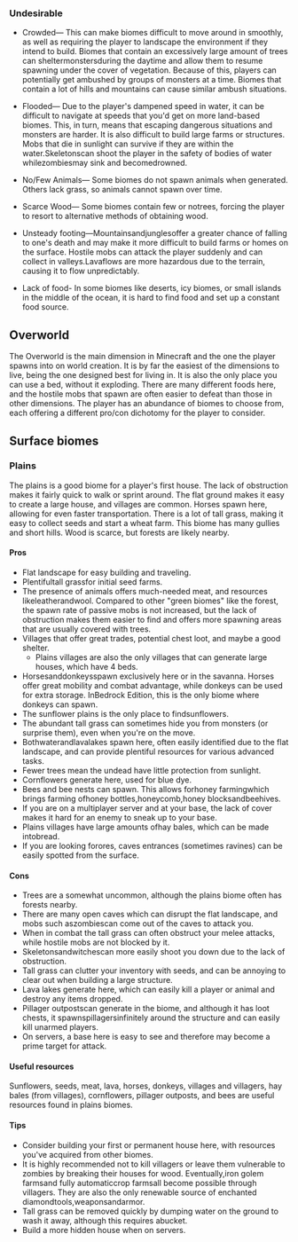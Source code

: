 ### Undesirable
- Crowded— This can make biomes difficult to move around in smoothly, as well as requiring the player to landscape the environment if they intend to build. Biomes that contain an excessively large amount of trees can sheltermonstersduring the daytime and allow them to resume spawning under the cover of vegetation. Because of this, players can potentially get ambushed by groups of monsters at a time. Biomes that contain a lot of hills and mountains can cause similar ambush situations.

- Flooded— Due to the player's dampened speed in water, it can be difficult to navigate at speeds that you'd get on more land-based biomes. This, in turn, means that escaping dangerous situations and monsters are harder. It is also difficult to build large farms or structures. Mobs that die in sunlight can survive if they are within the water.Skeletonscan shoot the player in the safety of bodies of water whilezombiesmay sink and becomedrowned.

- No/Few Animals— Some biomes do not spawn animals when generated. Others lack grass, so animals cannot spawn over time.

- Scarce Wood— Some biomes contain few or notrees, forcing the player to resort to alternative methods of obtaining wood.

- Unsteady footing—Mountainsandjunglesoffer a greater chance of falling to one's death and may make it more difficult to build farms or homes on the surface. Hostile mobs can attack the player suddenly and can collect in valleys.Lavaflows are more hazardous due to the terrain, causing it to flow unpredictably.

- Lack of food- In some biomes like deserts, icy biomes, or small islands in the middle of the ocean, it is hard to find food and set up a constant food source.

## Overworld
The Overworld is the main dimension in Minecraft and the one the player spawns into on world creation. It is by far the easiest of the dimensions to live, being the one designed best for living in. It is also the only place you can use a bed, without it exploding. There are many different foods here, and the hostile mobs that spawn are often easier to defeat than those in other dimensions. The player has an abundance of biomes to choose from, each offering a different pro/con dichotomy for the player to consider.

## Surface biomes
### Plains
The plains is a good biome for a player's first house. The lack of obstruction makes it fairly quick to walk or sprint around. The flat ground makes it easy to create a large house, and villages are common. Horses spawn here, allowing for even faster transportation. There is a lot of tall grass, making it easy to collect seeds and start a wheat farm. This biome has many gullies and short hills. Wood is scarce, but forests are likely nearby.

#### Pros
- Flat landscape for easy building and traveling.
- Plentifultall grassfor initial seed farms.
- The presence of animals offers much-needed meat, and resources likeleatherandwool. Compared to other "green biomes" like the forest, the spawn rate of passive mobs is not increased, but the lack of obstruction makes them easier to find and offers more spawning areas that are usually covered with trees.
- Villages that offer great trades, potential chest loot, and maybe a good shelter.
	- Plains villages are also the only villages that can generate large houses, which have 4 beds.
- Horsesanddonkeysspawn exclusively here or in the savanna. Horses offer great mobility and combat advantage, while donkeys can be used for extra storage. InBedrock Edition, this is the only biome where donkeys can spawn.
- The sunflower plains is the only place to findsunflowers.
- The abundant tall grass can sometimes hide you from monsters (or surprise them), even when you're on the move.
- Bothwaterandlavalakes spawn here, often easily identified due to the flat landscape, and can provide plentiful resources for various advanced tasks.
- Fewer trees mean the undead have little protection from sunlight.
- Cornflowers generate here, used for blue dye.
- Bees and bee nests can spawn. This allows forhoney farmingwhich brings farming ofhoney bottles,honeycomb,honey blocksandbeehives.
- If you are on a multiplayer server and at your base, the lack of cover makes it hard for an enemy to sneak up to your base.
- Plains villages have large amounts ofhay bales, which can be made intobread.
- If you are looking forores, caves entrances (sometimes ravines) can be easily spotted from the surface.

#### Cons
- Trees are a somewhat uncommon, although the plains biome often has forests nearby.
- There are many open caves which can disrupt the flat landscape, and mobs such aszombiescan come out of the caves to attack you.
- When in combat the tall grass can often obstruct your melee attacks, while hostile mobs are not blocked by it.
- Skeletonsandwitchescan more easily shoot you down due to the lack of obstruction.
- Tall grass can clutter your inventory with seeds, and can be annoying to clear out when building a large structure.
- Lava lakes generate here, which can easily kill a player or animal and destroy any items dropped.
- Pillager outpostscan generate in the biome, and although it has loot chests, it spawnspillagersinfinitely around the structure and can easily kill unarmed players.
- On servers, a base here is easy to see and therefore may become a prime target for attack.

#### Useful resources
Sunflowers, seeds, meat, lava, horses, donkeys, villages and villagers, hay bales (from villages), cornflowers, pillager outposts, and bees are useful resources found in plains biomes.

#### Tips
- Consider building your first or permanent house here, with resources you've acquired from other biomes.
- It is highly recommended not to kill villagers or leave them vulnerable to zombies by breaking their houses for wood. Eventually,iron golem farmsand fully automaticcrop farmsall become possible through villagers. They are also the only renewable source of enchanted diamondtools,weaponsandarmor.
- Tall grass can be removed quickly by dumping water on the ground to wash it away, although this requires abucket.
- Build a more hidden house when on servers.

